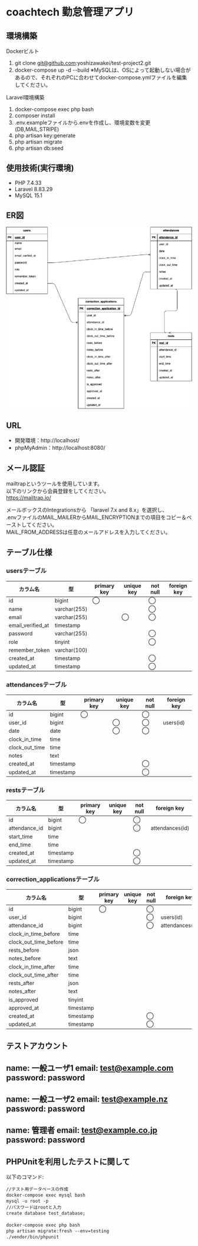 # coachtech 勤怠管理アプリ

## 環境構築
Dockerビルト
1. git clone git@github.com:yoshizawakei/test-project2.git
2. docker-compose up -d --build
※MySQLは、OSによって起動しない場合があるので、それぞれのPCに合わせてdocker-compose.ymlファイルを編集してください。

Laravel環境構築
1. docker-compose exec php bash
2. composer install
3. .env.exampleファイルから.envを作成し、環境変数を変更(DB,MAIL,STRIPE)
4. php artisan key:generate
5. php artisan migrate
6. php artisan db:seed

## 使用技術(実行環境)
- PHP 7.4.33
- Laravel 8.83.29
- MySQL 15.1

## ER図
![ER図](test-project2.png)

## URL
- 開発環境：http://localhost/
- phpMyAdmin：http://localhost:8080/

## メール認証
mailtrapというツールを使用しています。<br>
以下のリンクから会員登録をしてください。　<br>
https://mailtrap.io/

メールボックスのIntegrationsから 「laravel 7.x and 8.x」を選択し、　<br>
.envファイルのMAIL_MAILERからMAIL_ENCRYPTIONまでの項目をコピー＆ペーストしてください。　<br>
MAIL_FROM_ADDRESSは任意のメールアドレスを入力してください。　

## テーブル仕様
### usersテーブル
| カラム名 | 型 | primary key | unique key | not null | foreign key |
| --- | --- | --- | --- | --- | --- |
| id | bigint | ◯ |  | ◯ |  |
| name | varchar(255) |  |  | ◯ |  |
| email | varchar(255) |  | ◯ | ◯ |  |
| email_verified_at | timestamp |  |  |  |  |
| password | varchar(255) |  |  | ◯ |  |
| role | tinyint |  |  | ◯ |  |
| remember_token | varchar(100) |  |  |  |  |
| created_at | timestamp |  |  | ◯ |  |
| updated_at | timestamp |  |  | ◯ |  |

### attendancesテーブル
| カラム名 | 型 | primary key | unique key | not null | foreign key |
| --- | --- | --- | --- | --- | --- |
| id | bigint | ◯ |  | ◯ |  |
| user_id | bigint |  | ◯ | ◯ | users(id) |
| date | date |  | ◯ | ◯ |  |
| clock_in_time | time |  |  |  |  |
| clock_out_time | time |  |  |  |  |
| notes | text |  |  |  |  |
| created_at | timestamp |  |  | ◯ |  |
| updated_at | timestamp |  |  | ◯ |  |

### restsテーブル
| カラム名 | 型 | primary key | unique key | not null | foreign key |
| --- | --- | --- | --- | --- | --- |
| id | bigint | ◯ |  | ◯ |  |
| attendance_id | bigint |  |  | ◯ | attendances(id) |
| start_time | time |  |  |  |  |
| end_time | time |  |  |  |  |
| created_at | timestamp |  |  | ◯ |  |
| updated_at | timestamp |  |  | ◯ |  |

### correction_applicationsテーブル
| カラム名 | 型 | primary key | unique key | not null | foreign key |
| --- | --- | --- | --- | --- | --- |
| id | bigint | ◯ |  | ◯ |  |
| user_id | bigint |  |  | ◯ | users(id) |
| attendance_id | bigint |  |  | ◯ | attendances(id) |
| clock_in_time_before | time |  |  |  |  |
| clock_out_time_before | time |  |  |  |  |
| rests_before | json |  |  |  |  |
| notes_before | text |  |  |  |  |
| clock_in_time_after | time |  |  |  |  |
| clock_out_time_after | time |  |  |  |  |
| rests_after | json |  |  |  |  |
| notes_after | text |  |  |  |  |
| is_approved | tinyint |  |  |  |  |
| approved_at | timestamp |  |  |  |  |
| created_at | timestamp |  |  | ◯ |  |
| updated_at | timestamp |  |  | ◯ |  |

## テストアカウント
name: 一般ユーザ1
email: test@example.com
password: password
-------------------------
name: 一般ユーザ2
email: test@example.nz
password: password
-------------------------
name: 管理者
email: test@example.co.jp
password: password
-------------------------

## PHPUnitを利用したテストに関して
以下のコマンド:
```
//テスト用データベースの作成
docker-compose exec mysql bash
mysql -u root -p
//パスワードはrootと入力
create database test_database;

docker-compose exec php bash
php artisan migrate:fresh --env=testing
./vendor/bin/phpunit
```
